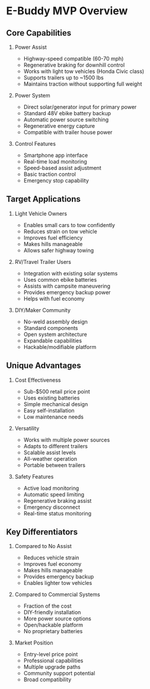 # E-Buddy MVP Overview

## Core Capabilities
1. Power Assist
   - Highway-speed compatible (60-70 mph)
   - Regenerative braking for downhill control
   - Works with light tow vehicles (Honda Civic class)
   - Supports trailers up to ~1500 lbs
   - Maintains traction without supporting full weight

2. Power System
   - Direct solar/generator input for primary power
   - Standard 48V ebike battery backup
   - Automatic power source switching
   - Regenerative energy capture
   - Compatible with trailer house power

3. Control Features
   - Smartphone app interface
   - Real-time load monitoring
   - Speed-based assist adjustment
   - Basic traction control
   - Emergency stop capability

## Target Applications

1. Light Vehicle Owners
   - Enables small cars to tow confidently
   - Reduces strain on tow vehicle
   - Improves fuel efficiency
   - Makes hills manageable
   - Allows safer highway towing

2. RV/Travel Trailer Users
   - Integration with existing solar systems
   - Uses common ebike batteries
   - Assists with campsite maneuvering
   - Provides emergency backup power
   - Helps with fuel economy

3. DIY/Maker Community
   - No-weld assembly design
   - Standard components
   - Open system architecture
   - Expandable capabilities
   - Hackable/modifiable platform

## Unique Advantages

1. Cost Effectiveness
   - Sub-$500 retail price point
   - Uses existing batteries
   - Simple mechanical design
   - Easy self-installation
   - Low maintenance needs

2. Versatility
   - Works with multiple power sources
   - Adapts to different trailers
   - Scalable assist levels
   - All-weather operation
   - Portable between trailers

3. Safety Features
   - Active load monitoring
   - Automatic speed limiting
   - Regenerative braking assist
   - Emergency disconnect
   - Real-time status monitoring

## Key Differentiators

1. Compared to No Assist
   - Reduces vehicle strain
   - Improves fuel economy
   - Makes hills manageable
   - Provides emergency backup
   - Enables lighter tow vehicles

2. Compared to Commercial Systems
   - Fraction of the cost
   - DIY-friendly installation
   - More power source options
   - Open/hackable platform
   - No proprietary batteries

3. Market Position
   - Entry-level price point
   - Professional capabilities
   - Multiple upgrade paths
   - Community support potential
   - Broad compatibility